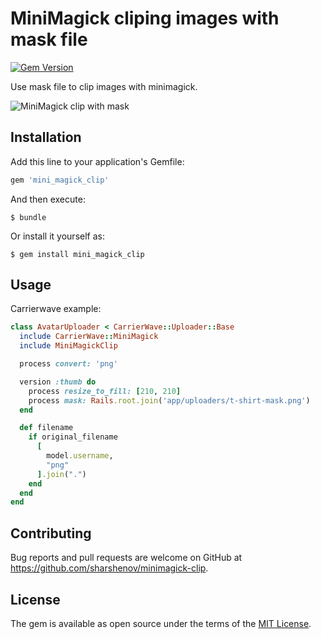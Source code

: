 # MiniMagick cliping images with mask file

[![Gem Version](https://badge.fury.io/rb/mini_magick_clip.svg)](http://badge.fury.io/rb/mini_magick_clip)

Use mask file to clip images with minimagick.

![MiniMagick clip with mask](https://s3-us-west-2.amazonaws.com/sharshenov/minimagick-clip.png)

## Installation

Add this line to your application's Gemfile:

```ruby
gem 'mini_magick_clip'
```

And then execute:

    $ bundle

Or install it yourself as:

    $ gem install mini_magick_clip

## Usage

Carrierwave example:

```ruby
class AvatarUploader < CarrierWave::Uploader::Base
  include CarrierWave::MiniMagick
  include MiniMagickClip

  process convert: 'png'

  version :thumb do
    process resize_to_fill: [210, 210]
    process mask: Rails.root.join('app/uploaders/t-shirt-mask.png')
  end

  def filename
    if original_filename
      [
        model.username,
        "png"
      ].join(".")
    end
  end
end
```

## Contributing

Bug reports and pull requests are welcome on GitHub at https://github.com/sharshenov/minimagick-clip.


## License

The gem is available as open source under the terms of the [MIT License](http://opensource.org/licenses/MIT).

